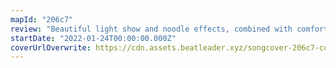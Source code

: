 ```yaml
---
mapId: "206c7"
review: "Beautiful light show and noodle effects, combined with comfortable patterns with great flow, make this a very immersive and enjoyable map to play. The novice difficulty with full spread gives everyone the chance to enjoy the experience!"
startDate: "2022-01-24T00:00:00.000Z"
coverUrlOverwrite: https://cdn.assets.beatleader.xyz/songcover-206c7-cover.jpg
---
```

